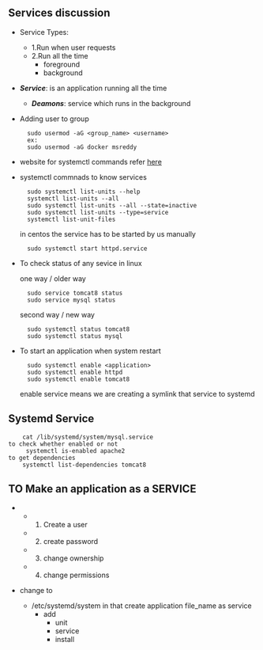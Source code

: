 ##  Services discussion

* Service Types:
    * 1.Run when user requests
    * 2.Run all the time
        * foreground
        * background

* __*Service*__: is an application running all the time
    * __*Deamons*__: service which runs in the background 


* Adding user to group
    
        sudo usermod -aG <group_name> <username>
        ex:
        sudo usermod -aG docker msreddy

* website for systemctl commands
        refer [here](https://www.digitalocean.com/community/tutorials/how-to-use-systemctl-to-manage-systemd-services-and-units#system-state-overview)
* systemctl commnads to know services 

        sudo systemctl list-units --help
        systemctl list-units --all
        sudo systemctl list-units --all --state=inactive
        sudo systemctl list-units --type=service
        systemctl list-unit-files

    in centos the service has to be started by us manually 

        sudo systemctl start httpd.service

* To check status of any sevice in linux
    
     one way / older way

        sudo service tomcat8 status
        sudo service mysql status

     second way / new way

        sudo systemctl status tomcat8 
        sudo systemctl status mysql 


* To start an application when system restart

        sudo systemctl enable <application>
        sudo systemctl enable httpd
        sudo systemctl enable tomcat8

     enable service means we are creating a symlink that service to systemd


## Systemd Service 
    
        cat /lib/systemd/system/mysql.service
    to check whether enabled or not
         systemctl is-enabled apache2
    to get dependencies
        systemctl list-dependencies tomcat8
    


## TO Make an application as a SERVICE

*   * 1. Create a user
    * 2. create password
    * 3. change ownership
    * 4. change permissions

*   change to
    * /etc/systemd/system in that create application file_name as service
        * add 
            * unit
            * service
            * install